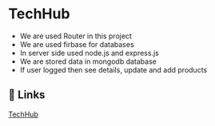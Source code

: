 # TechHub
- We are used Router in this project
- We are used firbase for databases 
- In server side used node.js and express.js
- We are stored data in mongodb database
- If user logged then see details, update and add products

## 🔗 Links
<a href="https://techhub-85948.web.app" target="_blank">TechHub</a>
